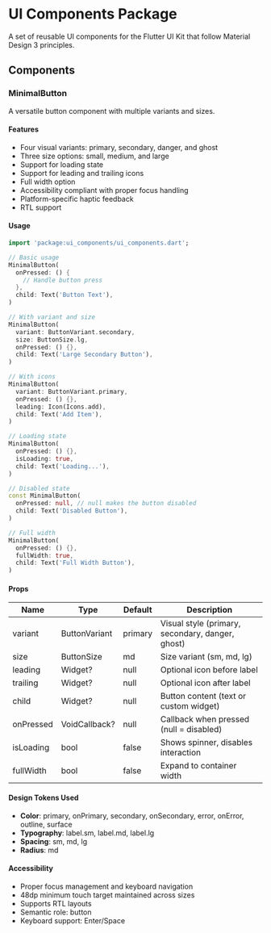 # UI Components Package

A set of reusable UI components for the Flutter UI Kit that follow Material Design 3 principles.

## Components

### MinimalButton

A versatile button component with multiple variants and sizes.

#### Features

- Four visual variants: primary, secondary, danger, and ghost
- Three size options: small, medium, and large
- Support for loading state
- Support for leading and trailing icons
- Full width option
- Accessibility compliant with proper focus handling
- Platform-specific haptic feedback
- RTL support

#### Usage

```dart
import 'package:ui_components/ui_components.dart';

// Basic usage
MinimalButton(
  onPressed: () {
    // Handle button press
  },
  child: Text('Button Text'),
)

// With variant and size
MinimalButton(
  variant: ButtonVariant.secondary,
  size: ButtonSize.lg,
  onPressed: () {},
  child: Text('Large Secondary Button'),
)

// With icons
MinimalButton(
  variant: ButtonVariant.primary,
  onPressed: () {},
  leading: Icon(Icons.add),
  child: Text('Add Item'),
)

// Loading state
MinimalButton(
  onPressed: () {},
  isLoading: true,
  child: Text('Loading...'),
)

// Disabled state
const MinimalButton(
  onPressed: null, // null makes the button disabled
  child: Text('Disabled Button'),
)

// Full width
MinimalButton(
  onPressed: () {},
  fullWidth: true,
  child: Text('Full Width Button'),
)
```

#### Props

| Name       | Type           | Default            | Description                         |
|------------|----------------|-------------------|-------------------------------------|
| variant    | ButtonVariant  | primary           | Visual style (primary, secondary, danger, ghost) |
| size       | ButtonSize     | md                | Size variant (sm, md, lg) |
| leading    | Widget?        | null              | Optional icon before label |
| trailing   | Widget?        | null              | Optional icon after label |
| child      | Widget?        | null              | Button content (text or custom widget) |
| onPressed  | VoidCallback?  | null              | Callback when pressed (null = disabled) |
| isLoading  | bool           | false             | Shows spinner, disables interaction |
| fullWidth  | bool           | false             | Expand to container width |

#### Design Tokens Used

- **Color**: primary, onPrimary, secondary, onSecondary, error, onError, outline, surface
- **Typography**: label.sm, label.md, label.lg
- **Spacing**: sm, md, lg
- **Radius**: md

#### Accessibility

- Proper focus management and keyboard navigation
- 48dp minimum touch target maintained across sizes
- Supports RTL layouts
- Semantic role: button
- Keyboard support: Enter/Space
